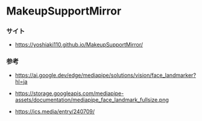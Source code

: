 # MakeupSupportMirror

### サイト
- https://yoshiaki110.github.io/MakeupSupportMirror/

### 参考
- https://ai.google.dev/edge/mediapipe/solutions/vision/face_landmarker?hl=ja
- https://storage.googleapis.com/mediapipe-assets/documentation/mediapipe_face_landmark_fullsize.png

- https://ics.media/entry/240709/
